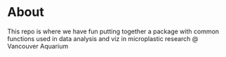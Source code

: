 # About

This repo is where we have fun putting together a package with common functions used in data analysis and viz in microplastic research @ Vancouver Aquarium